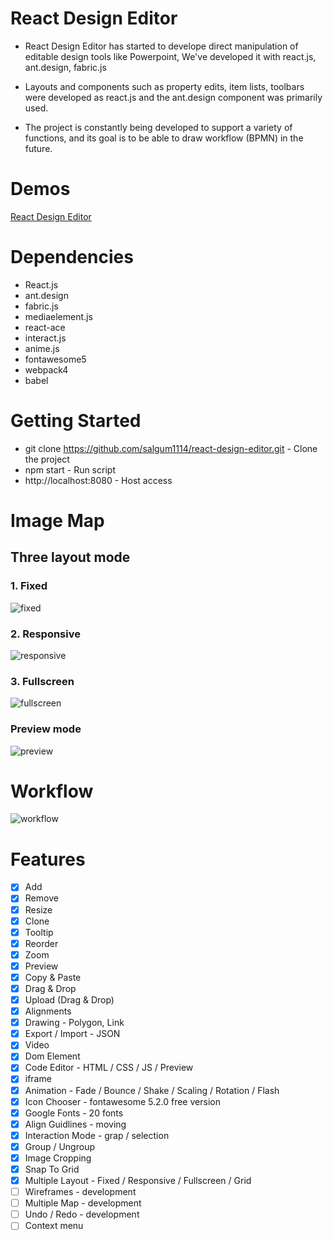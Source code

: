 # React Design Editor
- React Design Editor has started to develope direct manipulation of editable design tools like Powerpoint, We've developed it with react.js, ant.design, fabric.js

- Layouts and components such as property edits, item lists, toolbars were developed as react.js and the ant.design component was primarily used.

- The project is constantly being developed to support a variety of functions, and its goal is to be able to draw workflow (BPMN) in the future.

# Demos
[React Design Editor](https://salgum1114.github.io/react-design-editor/)

# Dependencies
- React.js
- ant.design
- fabric.js
- mediaelement.js
- react-ace
- interact.js
- anime.js
- fontawesome5
- webpack4
- babel

# Getting Started
- git clone https://github.com/salgum1114/react-design-editor.git - Clone the project
- npm start - Run script
- http://localhost:8080 - Host access

# Image Map
## Three layout mode
### 1. Fixed
![fixed](https://user-images.githubusercontent.com/19975642/47961458-b5627680-e04e-11e8-99e0-9d4276c4e9e5.PNG)

### 2. Responsive
![responsive](https://user-images.githubusercontent.com/19975642/47961459-b7c4d080-e04e-11e8-84b0-b4921270eddd.PNG)

### 3. Fullscreen
![fullscreen](https://user-images.githubusercontent.com/19975642/47961460-b98e9400-e04e-11e8-9df3-14f12edb3a5f.PNG)

### Preview mode
![preview](https://user-images.githubusercontent.com/19975642/47961461-babfc100-e04e-11e8-8f52-b5dd88e5a5b9.PNG)

# Workflow
![workflow](https://user-images.githubusercontent.com/19975642/47961462-bbf0ee00-e04e-11e8-9185-de5759f2463a.PNG)

# Features
- [x] Add
- [x] Remove
- [x] Resize
- [x] Clone
- [x] Tooltip
- [x] Reorder
- [x] Zoom
- [x] Preview
- [x] Copy & Paste
- [x] Drag & Drop
- [x] Upload (Drag & Drop)
- [x] Alignments
- [x] Drawing - Polygon, Link
- [x] Export / Import - JSON
- [x] Video
- [x] Dom Element
- [x] Code Editor - HTML / CSS / JS / Preview
- [x] iframe
- [x] Animation - Fade / Bounce / Shake / Scaling / Rotation / Flash
- [x] Icon Chooser - fontawesome 5.2.0 free version
- [x] Google Fonts - 20 fonts
- [x] Align Guidlines - moving
- [x] Interaction Mode - grap / selection
- [x] Group / Ungroup
- [x] Image Cropping
- [x] Snap To Grid
- [x] Multiple Layout - Fixed / Responsive / Fullscreen / Grid
- [ ] Wireframes - development
- [ ] Multiple Map - development
- [ ] Undo / Redo - development
- [ ] Context menu
